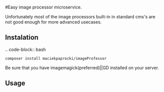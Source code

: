 #Easy image processor microservice. 

Unfortunately most of the image processors built-in in standard cms's are not good enough for more advanced usecases. 

Instalation
-------------------

.. code-block:: bash

	composer install maciekpaprocki/imageProfessor

Be sure that you have imagemagick(preferred)||GD installed on your server. 


Usage
-------------------

